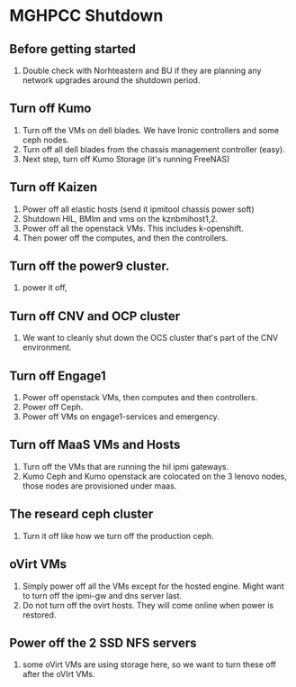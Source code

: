 # MGHPCC Shutdown

## Before getting started
1. Double check with Norhteastern and BU if they are planning any network upgrades around the shutdown period.

## Turn off Kumo
1. Turn off the VMs on dell blades. We have Ironic controllers and some ceph nodes.
1. Turn off all dell blades from the chassis management controller (easy).
1. Next step, turn off Kumo Storage (it's running FreeNAS)

## Turn off Kaizen
1. Power off all elastic hosts (send it ipmitool chassis power soft)
2. Shutdown HIL, BMIm and vms on the kznbmihost1,2.
3. Power off all the openstack VMs. This includes k-openshift.
4. Then power off the computes, and then the controllers.

## Turn off the power9 cluster.
1. power it off,

## Turn off CNV and OCP cluster
1. We want to cleanly shut down the OCS cluster that's part of the CNV environment.

## Turn off Engage1
1. Power off openstack VMs, then computes and then controllers.
2. Power off Ceph.
3. Power off VMs on engage1-services and emergency.

## Turn off MaaS VMs and Hosts
1. Turn off the VMs that are running the hil ipmi gateways.
1. Kumo Ceph and Kumo openstack are colocated on the 3 lenovo nodes, those nodes are provisioned under maas.

## The researd ceph cluster
1. Turn it off like how we turn off the production ceph.

## oVirt VMs
1. Simply power off all the VMs except for the hosted engine. Might want to turn off the ipmi-gw and dns server last.
1. Do not turn off the ovirt hosts. They will come online when power is restored.

## Power off the 2 SSD NFS servers
1. some oVirt VMs are using storage here, so we want to turn these off after the oVIrt VMs.
